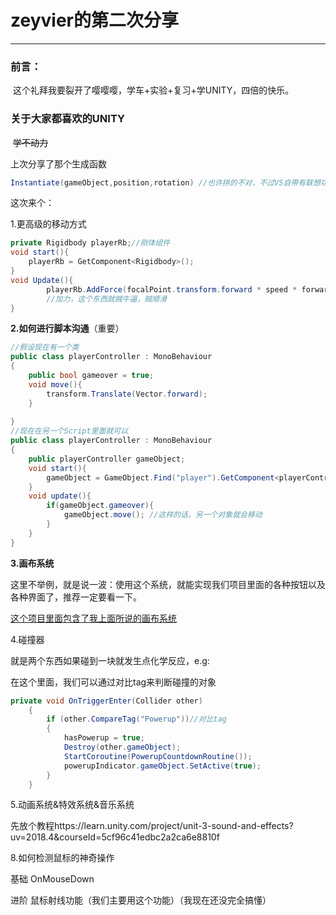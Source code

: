 # zeyvier的第二次分享

---

### 前言：

​		这个礼拜我要裂开了嘤嘤嘤，学车+实验+复习+学UNITY，四倍的快乐。

### 关于大家都喜欢的UNITY

​		~~学不动力~~

上次分享了那个生成函数 

``` c#
Instantiate(gameObject,position,rotation) //也许拼的不对，不过VS自带有联想功能
```

这次来个：

1.更高级的移动方式

```c#
private Rigidbody playerRb;//刚体组件
void start(){
    playerRb = GetComponent<Rigidbody>();
}
void Update(){
        playerRb.AddForce(focalPoint.transform.forward * speed * forwardInput);
        //加力，这个东西就贼牛逼，贼顺滑
}
```

**2.如何进行脚本沟通**（重要）

```c#
//假设现在有一个类
public class playerController : MonoBehaviour
{
 	public bool gameover = true;
    void move(){
        transform.Translate(Vector.forward);
    }
    
}
//现在在另一个Script里面就可以
public class playerController : MonoBehaviour
{
 	public playerController gameObject;
    void start(){
        gameObject = GameObject.Find("player").GetComponent<playerController>(); 
    }
    void update(){
        if(gameObject.gameover){
            gameObject.move(); //这样的话，另一个对象就会移动
        }
    }
}
```

**3.画布系统**

这里不举例，就是说一波：使用这个系统，就能实现我们项目里面的各种按钮以及各种界面了，推荐一定要看一下。

[这个项目里面包含了我上面所说的画布系统](https://learn.unity.com/project/unit-5-user-interface?language=en&courseId=5cf96c41edbc2a2ca6e8810f)

4.碰撞器

就是两个东西如果碰到一块就发生点化学反应，e.g:

在这个里面，我们可以通过对比tag来判断碰撞的对象

```c#
private void OnTriggerEnter(Collider other)
    {
        if (other.CompareTag("Powerup"))//对比tag
        {
            hasPowerup = true;
            Destroy(other.gameObject);
            StartCoroutine(PowerupCountdownRoutine());
            powerupIndicator.gameObject.SetActive(true);
        }
    }
```

5.动画系统&特效系统&音乐系统

先放个教程https://learn.unity.com/project/unit-3-sound-and-effects?uv=2018.4&courseId=5cf96c41edbc2a2ca6e8810f

8.如何检测鼠标的神奇操作

基础 OnMouseDown

进阶 鼠标射线功能（我们主要用这个功能）（我现在还没完全搞懂）



